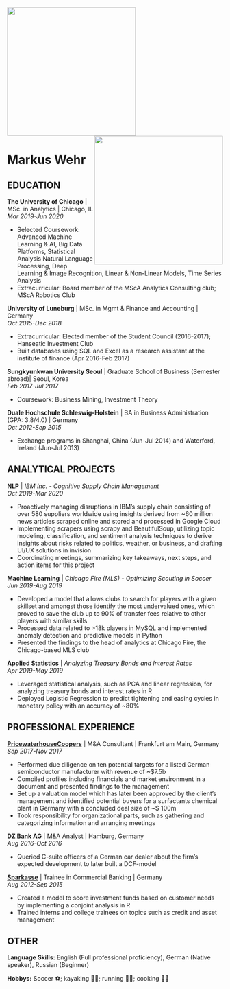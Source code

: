 <img src="https://raw.github.com/markuswehr/markuswehr.github.io/tree/master/images/headshot.jpg" width="300">

<img src="https://some-img-host.com/1234567/image.png" width=300 align=right>

# Markus Wehr

## EDUCATION

**The University of Chicago** | MSc. in Analytics | Chicago, IL<br/>
*Mar 2019-Jun 2020*
* Selected Coursework: Advanced Machine Learning & AI, Big Data Platforms, Statistical Analysis  Natural Language Processing, Deep Learning & Image Recognition, Linear & Non-Linear Models, Time Series Analysis 
* Extracurricular: Board member of the MScA Analytics Consulting club; MScA Robotics Club 

**University of Luneburg** | MSc. in Mgmt & Finance and Accounting | Germany<br/>
*Oct 2015-Dec 2018*
* Extracurricular: Elected member of the Student Council (2016-2017); Hanseatic Investment Club 
* Built databases using SQL and Excel as a research assistant at the institute of finance (Apr 2016-Feb 2017) 

**Sungkyunkwan University Seoul** | Graduate School of Business (Semester abroad)| Seoul, Korea<br/>
*Feb 2017-Jul 2017*
* Coursework: Business Mining, Investment Theory 

**Duale Hochschule Schleswig-Holstein** | BA in Business Administration (GPA: 3.8/4.0) | Germany<br/>
*Oct 2012-Sep 2015*
* Exchange programs in Shanghai, China (Jun-Jul 2014) and Waterford, Ireland (Jun-Jul 2013)

## ANALYTICAL PROJECTS

**NLP** | *IBM Inc. - Cognitive Supply Chain Management*<br/>
*Oct 2019-Mar 2020*
* Proactively managing disruptions in IBM’s supply chain consisting of over 580 suppliers worldwide using insights derived from ~60 million news articles scraped online and stored and processed in Google Cloud 
* Implementing scrapers using scrapy and BeautifulSoup, utilizing topic modeling, classification, and sentiment analysis techniques to derive insights about risks related to politics, weather, or business, and drafting UI/UX solutions in invision 
* Coordinating meetings, summarizing key takeaways, next steps, and action items for this project

**Machine Learning** | *Chicago Fire (MLS) - Optimizing Scouting in Soccer*<br/>
*Jun 2019-Aug 2019*
* Developed a model that allows clubs to search for players with a given skillset and amongst those identify the most undervalued ones, which proved to save the club up to 90% of transfer fees relative to other players with similar skills 
* Processed data related to >18k players in MySQL and implemented anomaly detection and predictive models in Python 
* Presented the findings to the head of analytics at Chicago Fire, the Chicago-based MLS club

**Applied Statistics** | *Analyzing Treasury Bonds and Interest Rates*<br/>
*Apr 2019-May 2019*
* Leveraged statistical analysis, such as PCA and linear regression, for analyzing treasury bonds and interest rates in R 
* Deployed Logistic Regression to predict tightening and easing cycles in monetary policy with an accuracy of ~80% 

## PROFESSIONAL EXPERIENCE

**[PricewaterhouseCoopers](https://www.pwc.com/)** | M&A Consultant | Frankfurt am Main, Germany<br/>
*Sep 2017-Nov 2017*
* Performed due diligence on ten potential targets for a listed German semiconductor manufacturer with revenue of ~$7.5b 
* Compiled profiles including financials and market environment in a document and presented findings to the management 
* Set up a valuation model which has later been approved by the client’s management and identified potential buyers for a surfactants chemical plant in Germany with a concluded deal size of ~$ 100m 
* Took responsibility for organizational parts, such as gathering and categorizing information and arranging meetings 

**[DZ Bank AG](https://www.dzbank.com/)** | M&A Analyst | Hamburg, Germany<br/>
*Aug 2016-Oct 2016*
* Queried C-suite officers of a German car dealer about the firm’s expected development to later built a DCF-model 

**[Sparkasse](https://www.sparkasse.de/)** | Trainee in Commercial Banking | Germany<br/>
*Aug 2012-Sep 2015*
* Created a model to score investment funds based on customer needs by implementing a conjoint analysis in R 
* Trained interns and college trainees on topics such as credit and asset management 

## OTHER

**Language Skills:** English (Full professional proficiency), German (Native speaker), Russian (Beginner)

**Hobbys:** Soccer :soccer:; kayaking :rowing_man:; running :running_man:; cooking :man_cook:

<!-- ### Footer

Last updated: February 2020 -->
